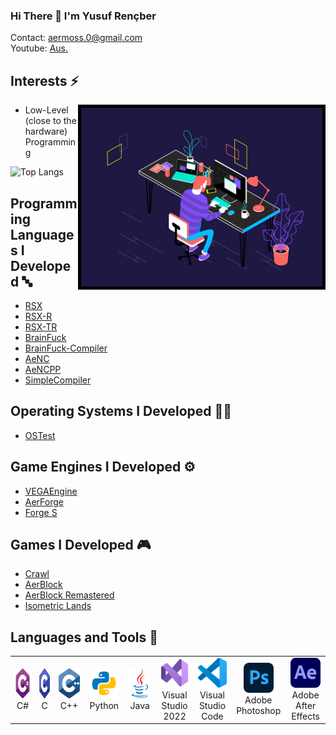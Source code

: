 ### Hi There 👋 I'm Yusuf Rençber

Contact: aermoss.0@gmail.com <br>
Youtube: [Aus.](https://www.youtube.com/c/Ausraid)

## Interests ⚡

 <img align="right" alt="GIF" src="https://github.com/Aermoss/Aermoss/blob/main/coding.gif" width="386" height="286" style="border:5px solid black"/>

- Low-Level (close to the hardware) Programming

![Top Langs](https://github-readme-stats.vercel.app/api/top-langs/?username=Aermoss&theme=github_dark)

## Programming Languages I Developed 🔤
- [RSX](https://github.com/Aermoss/RSX)
- [RSX-R](https://github.com/Aermoss/RSX-R)
- [RSX-TR](https://github.com/Aermoss/RSX-TR)
- [BrainFuck](https://github.com/Aermoss/BrainFuck)
- [BrainFuck-Compiler](https://github.com/Aermoss/BrainFuck-Compiler)
- [AeNC](https://github.com/Aermoss/AeNC)
- [AeNCPP](https://github.com/Aermoss/AeNCPP)
- [SimpleCompiler](https://github.com/Aermoss/SimpleCompiler)

## Operating Systems I Developed 🧑‍💻
- [OSTest](https://github.com/Aermoss/OSTest)

## Game Engines I Developed ⚙️
- [VEGAEngine](https://github.com/Aermoss/VEGAEngine)
- [AerForge](https://github.com/Aermoss/AerForge)
- [Forge S](https://github.com/Aermoss/ForgeS)

## Games I Developed 🎮
- [Crawl](https://github.com/Aermoss/Crawl/releases/latest)
- [AerBlock](https://aermoss.itch.io/aerblock)
- [AerBlock Remastered](https://github.com/Aermoss/AerBlock_Remastered/releases/latest)
- [Isometric Lands](https://aermoss.itch.io/isometric-lands)

## Languages and Tools 🧰
<table>
  <tr>
    <td align="center" width="96">
      <a href="https://www.python.org">
        <img src="https://github.com/Aermoss/Aermoss/blob/main/pictures/csharp.svg" width="48" height="48" alt="C#" />
      </a>
      <br>C#
    </td>
    <td align="center" width="96">
      <a href="#macropower-tech">
        <img src="https://github.com/Aermoss/Aermoss/blob/main/pictures/c.svg" width="48" height="48" alt="C" />
      </a>
      <br>C
    </td>
    <td align="center" width="96">
      <a href="#macropower-tech">
        <img src="https://github.com/Aermoss/Aermoss/blob/main/pictures/cpp.svg" width="48" height="48" alt="C++"/>
      </a>
      <br>C++
    </td>
    <td align="center" width="96">
      <a href="#macropower-tech">
        <img src="https://github.com/Aermoss/Aermoss/blob/main/pictures/python.svg" width="48" height="48" alt="Python" />
      </a>
      <br>Python
    </td>
    <td align="center" width="96">
      <a href="#macropower-tech">
        <img src="https://github.com/Aermoss/Aermoss/blob/main/pictures/java.svg" width="48" height="48" alt="Java" />
      </a>
      <br>Java
    </td>
    <td align="center" width="96">
      <a href="#macropower-tech" >
        <img src="https://github.com/Aermoss/Aermoss/blob/main/pictures/visualstudio.svg" width="48" height="48" alt="Visual Stuido 2022" />
      </a>
      <br>Visual Studio 2022
    </td>
    <td align="center" width="96">
      <a href="#macropower-tech" >
        <img src="https://github.com/Aermoss/Aermoss/blob/main/pictures/visualstudiocode.svg" width="48" height="48" alt="Visual Stuido Code" />
      </a>
      <br>Visual Studio Code
    </td>
    <td align="center" width="96">
      <a href="#macropower-tech" >
        <img src="https://github.com/Aermoss/Aermoss/blob/main/pictures/photoshop.svg" width="48" height="48" alt="Adobe Photoshop" />
      </a>
      <br>Adobe Photoshop
    </td>
   <td align="center" width="96">
      <a href="#macropower-tech" >
        <img src="https://github.com/Aermoss/Aermoss/blob/main/pictures/aftereffects.svg" width="48" height="48" alt="Adobe After Effects" />
      </a>
      <br>Adobe After Effects
    </td>
  </tr>
</table>
